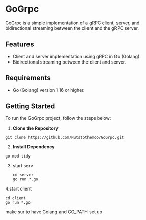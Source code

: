 # GoGrpc

GoGrpc is a simple implementation of a gRPC client, server, and bidirectional streaming between the client and the gRPC server.

## Features

- Client and server implementation using gRPC in Go (Golang).
- Bidirectional streaming between the client and server.

## Requirements

- Go (Golang) version 1.16 or higher.

## Getting Started

To run the GoGrpc project, follow the steps below:

1. **Clone the Repository**

```
git clone https://github.com/Nutstothemoo/GoGrpc.git
````

2. **Install Dependency**

```
go mod tidy
```

3. start serv

   ```
   cd server
   go run *.go
   ```

4.start client

```
cd client
go run *.go
```

make sur to have Golang and GO_PATH set up 


   


